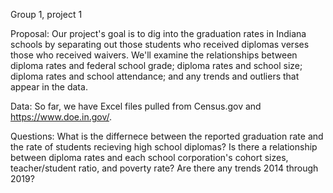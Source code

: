 Group 1, project 1 

Proposal:
Our project's goal is to dig into the graduation rates in Indiana schools by separating out those students who received diplomas verses those who received waivers.
We'll examine the relationships between diploma rates and federal school grade; diploma rates and school size; diploma rates and school attendance; and any trends and outliers that appear in the data.

Data:
So far, we have Excel files pulled from Census.gov and https://www.doe.in.gov/.

Questions:
What is the differnece between the reported graduation rate and the rate of students recieving high school diplomas?
Is there a relationship between diploma rates and each school corporation's cohort sizes, teacher/student ratio, and poverty rate?
Are there any trends 2014 through 2019?
